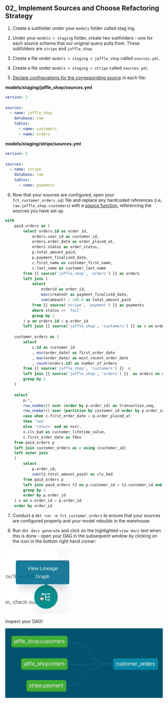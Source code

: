 ## 02_ Implement Sources and Choose Refactoring Strategy

1. Create a subfolder under your `models` folder called stag`ing.

2. Under your `models > staging` folder, create two subfolders - one for each source schema that our original query pulls from. These subfolders are `stripe` and `jaffle_shop`.

3. Create a file under `models > staging > jaffle_shop` called `sources.yml`.

4. Create a file under `models > staging > stripe` called `sources.yml`.

5. [Declare configurations for the corresponding source](https://docs.getdbt.com/docs/build/sources#declaring-a-source) in each file:

**models/staging/jaffle_shop/sources.yml**
```yml
version: 2

sources:
  - name: jaffle_shop
    database: raw
    tables:
      - name: customers
      - name: orders
```

**models/staging/stripe/sources.yml**
```yml
version: 2

sources:
  - name: stripe
    database: raw
    tables:
      - name: payments
```

6. Now that your sources are configured, open your `fct_customer_orders.sql` file and replace any hardcoded references (i.e, `raw.jaffle_shop.customers`) with a [source function](https://docs.getdbt.com/docs/build/sources#selecting-from-a-source), referencing the sources you have set up.

```sql
with 
    paid_orders as (
        select orders.id as order_id,
            orders.user_id as customer_id,
            orders.order_date as order_placed_at,
            orders.status as order_status,
            p.total_amount_paid,
            p.payment_finalized_date,
            c.first_name as customer_first_name,
            c.last_name as customer_last_name
        from {{ source('jaffle_shop', 'orders') }} as orders
        left join (
            select 
                orderid as order_id,
                max(created) as payment_finalized_date,
                sum(amount) / 100.0 as total_amount_paid
            from {{ source('stripe', 'payment') }} as payments
            where status <> 'fail'
            group by 1
        ) p on orders.id = p.order_id
        left join {{ source('jaffle_shop', 'customers') }} as c on orders.user_id = c.id ),

    customer_orders as (
        select 
            c.id as customer_id
            , min(order_date) as first_order_date
            , max(order_date) as most_recent_order_date
            , count(orders.id) as number_of_orders
        from {{ source('jaffle_shop', 'customers') }}  c 
        left join {{ source('jaffle_shop', 'orders') }}  as orders on orders.user_id = c.id 
        group by 1
    )         

    select
        p.*,
        row_number() over (order by p.order_id) as transaction_seq,
        row_number() over (partition by customer_id order by p.order_id) as customer_sales_seq,
        case when c.first_order_date = p.order_placed_at
        then 'new'
        else 'return' end as nvsr,
        x.clv_bad as customer_lifetime_value,
        c.first_order_date as fdos
    from paid_orders p
    left join customer_orders as c using (customer_id)
    left outer join 
    (
        select
            p.order_id,
            sum(t2.total_amount_paid) as clv_bad
        from paid_orders p
        left join paid_orders t2 on p.customer_id = t2.customer_id and p.order_id >= t2.order_id
        group by 1
        order by p.order_id
    ) x on x.order_id = p.order_id
    order by order_id
```

7. Conduct a `dbt run -m fct_customer_orders` to ensure that your sources are configured properly and your model rebuilds in the warehouse.

8. Run `dbt docs generate` and click on the highlighted `view docs` text when this is done - open your DAG in the subsequent window by clicking on the icon in the bottom right hand corner:

!["dag button"](./Pics/02_01%20dag_button.png)

Inspect your DAG!

!["step 2"](./Pics/02_02%20step_2_dag.png)